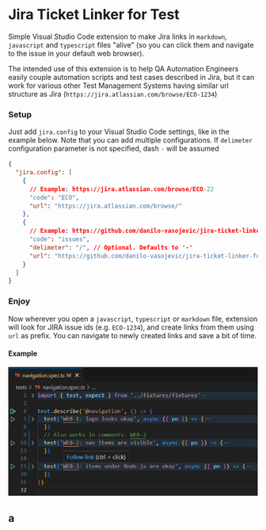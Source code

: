# Jira Ticket Linker for Test

Simple Visual Studio Code extension to make Jira links in `markdown`, `javascript` and `typescript` files "alive" (so you can click them and navigate to the issue in your default web browser). 

The intended use of this extension is to help QA Automation Engineers easily couple automation scripts and test cases described in Jira, but it can work for various other Test Management Systems having similar url structure as Jira (`https://jira.atlassian.com/browse/ECO-1234`)

### Setup
Just add `jira.config` to your Visual Studio Code settings, like in the example below. Note that you can add multiple configurations.
If `delimeter` configuration parameter is not specified, dash `-` will be assumed
```json
{
  "jira.config": [
    {
      // Example: https://jira.atlassian.com/browse/ECO-22
      "code": "ECO",
      "url": "https://jira.atlassian.com/browse/"
    },
    {
      // Example: https://github.com/danilo-vasojevic/jira-ticket-linker-for-test/issues/2
      "code": "issues",
      "delimeter": "/", // Optional. Defaults to '-'
      "url": "https://github.com/danilo-vasojevic/jira-ticket-linker-for-test/"
    }
  ]
}
```

### Enjoy
Now wherever you open a `javascript`, `typescript` or `markdown` file, extension will look for JIRA issue ids (e.g. `ECO-1234`), and create links from them using `url` as prefix. You can navigate to newly created links and save a bit of time.

#### Example
![image](img/example_ts.png)

## a
